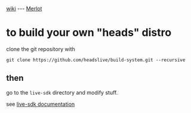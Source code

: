 [wiki](https://github.com/sigoa/build-system/wiki) --- [Merlot](https://sigoa.github.io/build-system/)


to build your own "heads" distro
================================
clone the git repository with

```
git clone https://github.com/headslive/build-system.git --recursive
```

then
----

go to the `live-sdk` directory and modify stuff.

see [live-sdk documentation](https://git.devuan.org/sdk/live-sdk)

